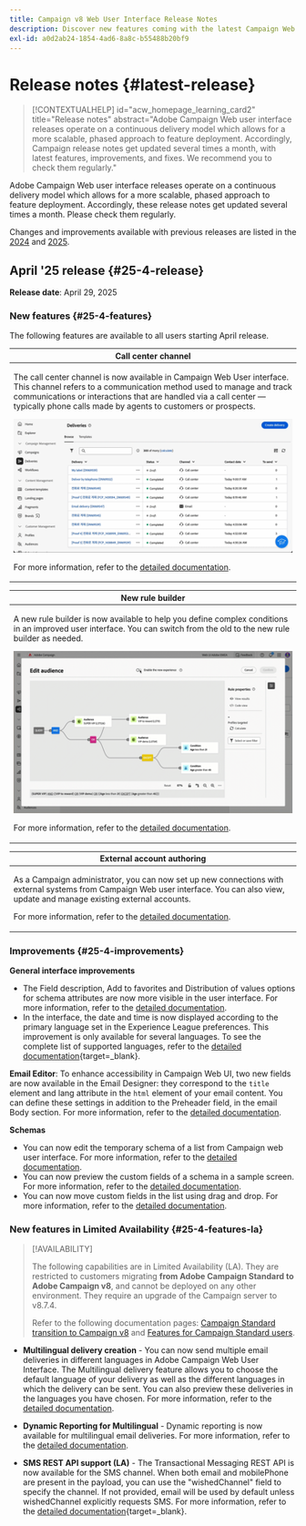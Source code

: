 ```yaml
---
title: Campaign v8 Web User Interface Release Notes
description: Discover new features coming with the latest Campaign Web User Interface release
exl-id: a0d2ab24-1854-4ad6-8a8c-b55488b20bf9
---
```

# Release notes {#latest-release}

>[!CONTEXTUALHELP]
>id="acw_homepage_learning_card2"
>title="Release notes"
>abstract="Adobe Campaign Web user interface releases operate on a continuous delivery model which allows for a more scalable, phased approach to feature deployment. Accordingly, Campaign release notes get updated several times a month, with latest features, improvements, and fixes. We recommend you to check them regularly."

Adobe Campaign Web user interface releases operate on a continuous delivery model which allows for a more scalable, phased approach to feature deployment. Accordingly, these release notes get updated several times a month. Please check them regularly.

Changes and improvements available with previous releases are listed in the [2024](release-notes-24.md) and [2025](release-notes-25.md).

## April '25 release {#25-4-release}

**Release date**: April 29, 2025


### New features {#25-4-features}

The following features are available to all users starting April release.

<table>
<thead>
<tr>
<th><strong>Call center channel</strong><br/></th>
</tr>
</thead>
<tbody>
<tr>
<td>
<p>The call center channel is now available in Campaign Web User interface. This channel refers to a communication method used to manage and track communications or interactions that are handled via a call center — typically phone calls made by agents to customers or prospects.</p>
<img src="assets/do-not-localize/call-center.gif">
<p>For more information, refer to the <a href="../call-center/gs-call-center.md">detailed documentation</a>.</p>
</td>
</tr>
</tbody>
</table>

<table>
<thead>
<tr>
<th><strong>New rule builder</strong><br/></th>
</tr>
</thead>
<tbody>
<tr>
<td>
<p>A new rule builder is now available to help you define complex conditions in an improved user interface. You can switch from the old to the new rule builder as needed.</p>
<img src="assets/do-not-localize/rule-builder-release.gif">
<p>For more information, refer to the <a href="../query/query-modeler-overview.md">detailed documentation</a>.</p>
</td>
</tr>
</tbody>
</table>

<table>
<thead>
<tr>
<th><strong>External account authoring</strong><br/></th>
</tr>
</thead>
<tbody>
<tr>
<td>
<p>As a Campaign administrator, you can now set up new connections with external systems from Campaign Web user interface.
You can also view, update and manage existing external accounts.</p>
<p>For more information, refer to the <a href="../administration/external-account.md">detailed documentation</a>.</p>
</td>
</tr>
</tbody>
</table>
 
### Improvements {#25-4-improvements}

**General interface improvements**

* The Field description, Add to favorites and Distribution of values options for schema attributes are now more visible in the user interface. For more information, refer to the [detailed documentation](../get-started/attributes.md).
* In the interface, the date and time is now displayed according to the primary language set in the Experience League preferences. This improvement is only available for several languages. To see the complete list of supported languages, refer to the [detailed documentation](https://experienceleague.adobe.com/en/docs/core-services/interface/features/browser-language){target=_blank}.

<!--
ko * Built-in options are now only visible in the list of options if the **Show advanced options** toggle is activated.
ko * The typology rules creation screen has been updated to facilitate the selection of the type of rule.
-->

**Email Editor**: To enhance accessibility in Campaign Web UI, two new fields are now available in the Email Designer: they correspond to the `title` element and lang attribute in the `html` element of your email content. You can define these settings in addition to the Preheader field, in the email Body section. For more information, refer to the [detailed documentation](../email/metadata.md).

<!--
**Workflow**: You can now select an existing Javascript code in workflow properties or in a Javascript activity.    
-->

**Schemas**

* You can now edit the temporary schema of a list from Campaign web user interface. For more information, refer to the [detailed documentation](../audience/manage-audience.md).
* You can now preview the custom fields of a schema in a sample screen. For more information, refer to the [detailed documentation](../administration/custom-fields.md#add).
* You can now move custom fields in the list using drag and drop. For more information, refer to the [detailed documentation](../administration/custom-fields.md#add).


### New features in Limited Availability {#25-4-features-la}

>[!AVAILABILITY]
>
>The following capabilities are in Limited Availability (LA). They are restricted to customers migrating **from Adobe Campaign Standard to Adobe Campaign v8**, and cannot be deployed on any other environment. They require an upgrade of the Campaign server to v8.7.4.
>
>Refer to the following documentation pages: [Campaign Standard transition to Campaign v8](../rn/acs-migration.md) and [Features for Campaign Standard users](https://experienceleague.adobe.com/docs/experience-cloud/campaign/campaign-standard-migration-home.html).

* **Multilingual delivery creation** - You can now send multiple email deliveries in different languages in Adobe Campaign Web User Interface. The Multilingual delivery feature allows you to choose the default language of your delivery as well as the different languages in which the delivery can be sent. You can also preview these deliveries in the languages you have chosen. For more information, refer to the [detailed documentation](../email/edit-content.md).

* **Dynamic Reporting for Multilingual** - Dynamic reporting is now available for multilingual email deliveries. For more information, refer to the [detailed documentation](../reporting/global-reports.md).

* **SMS REST API support (LA)** - The Transactional Messaging REST API is now available for the SMS channel. When both email and mobilePhone are present in the payload, you can use the "wishedChannel" field to specify the channel. If not provided, email will be used by default unless wishedChannel explicitly requests SMS. For more information, refer to the [detailed documentation](https://experienceleague.adobe.com/en/docs/experience-cloud/campaign/apis/managing-transactional-messages){target=_blank}.

